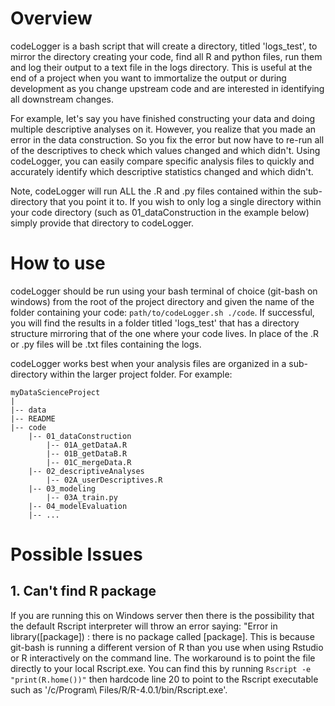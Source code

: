 # Overview

codeLogger is a bash script that will create a directory, titled 'logs_test', to mirror the directory creating your code, find all R and python files, run them and log their output to a text file in the logs directory. This is useful at the end of a project when you want to immortalize the output or during development as you change upstream code and are interested in identifying all downstream changes.

For example, let's say you have finished constructing your data and doing multiple descriptive analyses on it. However, you realize that you made an error in the data construction. So you fix the error but now have to re-run all of the descriptives to check which values changed and which didn't. Using codeLogger, you can easily compare specific analysis files to quickly and accurately identify which descriptive statistics changed and which didn't.

Note, codeLogger will run ALL the .R and .py files contained within the sub-directory that you point it to. If you wish to only log a single directory within your code directory (such as 01_dataConstruction in the example below) simply provide that directory to codeLogger.

# How to use

codeLogger should be run using your bash terminal of choice (git-bash on windows) from the root of the project directory and given the name of the folder containing your code: `path/to/codeLogger.sh ./code`. If successful, you will find the results in a folder titled 'logs_test' that has a directory structure mirroring that of the one where your code lives. In place of the .R or .py files will be .txt files containing the logs.

codeLogger works best when your analysis files are organized in a sub-directory within the larger project folder. For example:

```
myDataScienceProject
|
|-- data
|-- README
|-- code
    |-- 01_dataConstruction
        |-- 01A_getDataA.R
        |-- 01B_getDataB.R
        |-- 01C_mergeData.R
    |-- 02_descriptiveAnalyses
        |-- 02A_userDescriptives.R
    |-- 03_modeling
        |-- 03A_train.py
    |-- 04_modelEvaluation
    |-- ...
```

# Possible Issues

## 1. Can't find R package

If you are running this on Windows server then there is the possibility that the default Rscript interpreter will throw an error saying: "Error in library([package]) : there is no package called [package]. This is because git-bash is running a different version of R than you use when using Rstudio or R interactively on the command line. The workaround is to point the file directly to your local Rscript.exe. You can find this by running `Rscript -e "print(R.home())"` then hardcode line 20 to point to the Rscript executable such as '/c/Program\ Files/R/R-4.0.1/bin/Rscript.exe'.
